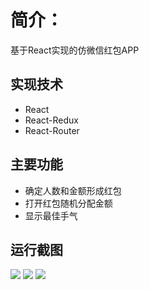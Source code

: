 # 简介：
基于React实现的仿微信红包APP
## 实现技术
* React
* React-Redux
* React-Router
## 主要功能
* 确定人数和金额形成红包
* 打开红包随机分配金额
* 显示最佳手气
## 运行截图
![](https://github.com/shencss/ReactDemo/raw/master/redbag-app/src/screenshot/redbag-app1.png)
![](https://github.com/shencss/ReactDemo/raw/master/redbag-app/src/screenshot/redbag-app2.png)
![](https://github.com/shencss/ReactDemo/raw/master/redbag-app/src/screenshot/redbag-app3.png)

